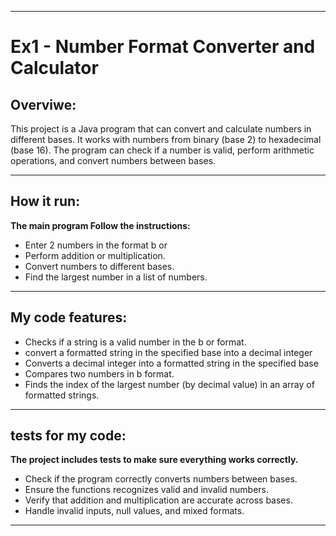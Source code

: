 ***************************************************************************************************************************


# Ex1 - Number Format Converter and Calculator

## Overviwe:
This project is a Java program that can convert and calculate numbers in different bases.
It works with numbers from binary (base 2) to hexadecimal (base 16).
The program can check if a number is valid, perform arithmetic operations, and convert numbers between bases.

*******

## How it run:
**The main program Follow the instructions:**
* Enter 2 numbers in the format <number>b<base> or <number>
* Perform addition or multiplication.
* Convert numbers to different bases.
* Find the largest number in a list of numbers.

*******

## My code features:
* Checks if a string is a valid number in the <number>b<base> or <number> format.
* convert a formatted string in the specified base into a decimal integer
* Converts a decimal integer into a formatted string in the specified base
* Compares two numbers in <number>b<base> format.
* Finds the index of the largest number (by decimal value) in an array of formatted strings.

*******

## tests for my code:
**The project includes tests to make sure everything works correctly.**
* Check if the program correctly converts numbers between bases.
* Ensure the functions recognizes valid and invalid numbers.
* Verify that addition and multiplication are accurate across bases.
* Handle invalid inputs, null values, and mixed formats.



***************************************************************************************************************************